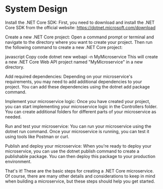 # System Design





Install the .NET Core SDK: First, you need to download and install the .NET Core SDK from the official website: https://dotnet.microsoft.com/download

Create a new .NET Core project: Open a command prompt or terminal and navigate to the directory where you want to create your project. Then run the following command to create a new .NET Core project:

javascript
Copy code
dotnet new webapi -n MyMicroservice
This will create a new .NET Core Web API project named "MyMicroservice" in a new directory.

Add required dependencies: Depending on your microservice's requirements, you may need to add additional dependencies to your project. You can add these dependencies using the dotnet add package command.

Implement your microservice logic: Once you have created your project, you can start implementing your microservice logic in the Controllers folder. You can create additional folders for different parts of your microservice as needed.

Run and test your microservice: You can run your microservice using the dotnet run command. Once your microservice is running, you can test it using tools like Postman or curl.

Publish and deploy your microservice: When you're ready to deploy your microservice, you can use the dotnet publish command to create a publishable package. You can then deploy this package to your production environment.

That's it! These are the basic steps for creating a .NET Core microservice. Of course, there are many other details and considerations to keep in mind when building a microservice, but these steps should help you get started.
